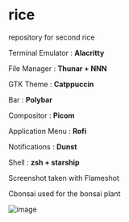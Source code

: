 # rice
repository for second rice

Terminal Emulator : **Alacritty**

File Manager : **Thunar + NNN**
 
GTK Theme : **Catppuccin** 
 
Bar : **Polybar** 

Compositor : **Picom**

Application Menu : **Rofi**

Notifications : **Dunst**

Shell : **zsh + starship** 

Screenshot taken with Flameshot

Cbonsai used for the bonsai plant 

![image](https://user-images.githubusercontent.com/79125737/152680985-cffd33b9-afa5-4156-a72a-8a8af260ec54.png)
